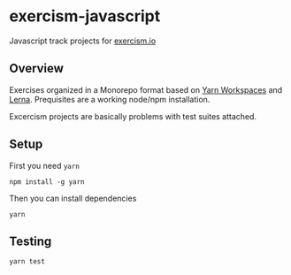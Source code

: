 # exercism-javascript
Javascript track projects for [exercism.io](https://exercism.io/tracks/javascript)

## Overview
Exercises organized in a Monorepo format based on [Yarn Workspaces](https://yarnpkg.com/) and [Lerna](https://lernajs.io).  Prequisites are a working node/npm installation.

Excercism projects are basically problems with test suites attached.  

## Setup
First you need `yarn`

`npm install -g yarn`

Then you can install dependencies

`yarn`

## Testing
`yarn test`
